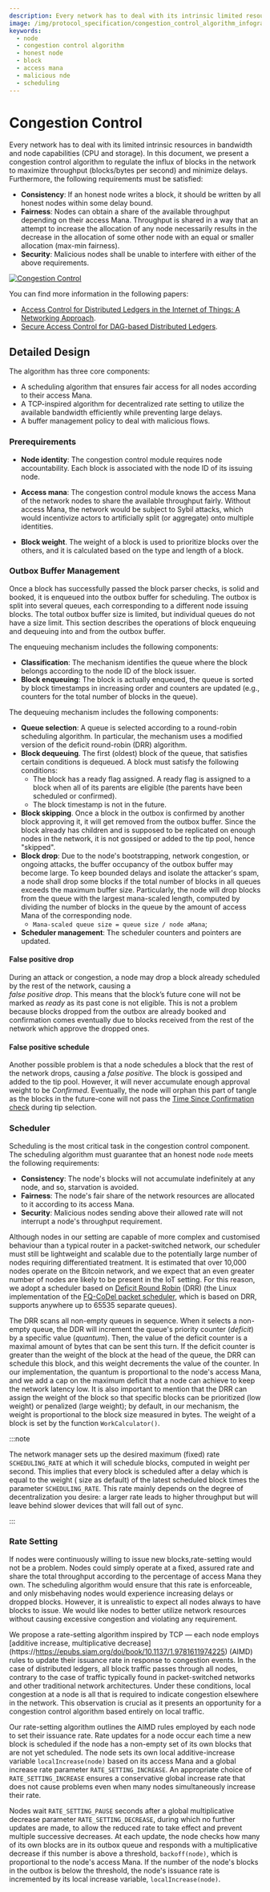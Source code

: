 ```yaml
---
description: Every network has to deal with its intrinsic limited resources. GoShimmer uses congestion control algorithm to regulate the influx of blocks in the network with the goal of maximizing throughput (blocks/bytes per second) and minimizing delays.
image: /img/protocol_specification/congestion_control_algorithm_infographic_new.png
keywords:
  - node
  - congestion control algorithm
  - honest node
  - block
  - access mana
  - malicious nde
  - scheduling
---
```


# Congestion Control

Every network has to deal with its limited intrinsic resources in bandwidth and node capabilities (CPU and
storage). In this document, we present a congestion control algorithm to regulate the influx of blocks in the
network to maximize throughput (blocks/bytes per second) and minimize delays. Furthermore, the
following requirements must be satisfied:

- **Consistency**: If an honest node writes a block, it should be written by all honest nodes within some
  delay bound.
- **Fairness**: Nodes can obtain a share of the available throughput depending on their access Mana. Throughput is
  shared in a way that an attempt to increase the allocation of any node necessarily results in the decrease
  in the allocation of some other node with an equal or smaller allocation (max-min fairness).
- **Security**: Malicious nodes shall be unable to interfere with either of the above requirements.

[![Congestion Control](/img/protocol_specification/congestion_control_algorithm_infographic_new.png)](/img/protocol_specification/congestion_control_algorithm_infographic_new.png)

You can find more information in the following papers:

- [Access Control for Distributed Ledgers in the Internet of Things: A Networking Approach](https://arxiv.org/abs/2005.07778).
- [Secure Access Control for DAG-based Distributed Ledgers](https://arxiv.org/abs/2107.10238).

## Detailed Design

The algorithm has three core components:

- A scheduling algorithm that ensures fair access for all nodes according to their access Mana.
- A TCP-inspired algorithm for decentralized rate setting to utilize the available bandwidth efficiently while
  preventing large delays.
- A buffer management policy to deal with malicious flows.

### Prerequirements

- **Node identity**: The congestion control module requires node accountability. Each block is associated with the node ID of its issuing
  node.

- **Access mana**: The congestion control module knows the access Mana of the network nodes to share the available
  throughput fairly. Without access Mana, the network would be subject to Sybil attacks, which would incentivize actors
  to artificially split (or aggregate) onto multiple identities.

- **Block weight**. The weight of a block is used to prioritize blocks over the others, and it is calculated
  based on the type and length of a block.

### Outbox Buffer Management

Once a block has successfully passed the block parser checks, is solid and booked, it is enqueued into the outbox
buffer for scheduling. The outbox is split into several queues, each corresponding to a different node issuing
blocks. The total outbox buffer size is limited, but individual queues do not have a size limit. This section
describes the operations of block enqueuing and dequeuing into and from the outbox buffer.

The enqueuing mechanism includes the following components:

- **Classification**: The mechanism identifies the queue where the block belongs according to the node ID of
  the block issuer.
- **Block enqueuing**: The block is actually enqueued, the queue is sorted by block timestamps in increasing order
  and counters are updated (e.g., counters for the total number of blocks in the queue).

The dequeuing mechanism includes the following components:

- **Queue selection**: A queue is selected according to a round-robin scheduling algorithm. In particular, the
  mechanism uses a modified version of the deficit round-robin (DRR) algorithm.
- **Block dequeuing**. The first (oldest) block of the queue, that satisfies certain conditions is dequeued. A
  block must satisfy the following conditions:
  - The block has a ready flag assigned. A ready flag is assigned to a block when all of its parents are eligible (the parents have been scheduled or confirmed).
  - The block timestamp is not in the future.
- **Block skipping**. Once a block in the outbox is confirmed by another block approving it, it will get removed from the outbox buffer. Since the block already has children and is supposed to be replicated on enough nodes in the network, it is not gossiped or added to the tip pool, hence "skipped".
- **Block drop**: Due to the node's bootstrapping, network congestion, or ongoing attacks, the buffer occupancy of the outbox buffer may become large. To keep bounded delays and isolate the attacker's spam, a node shall drop some blocks if the total number of blocks in all queues exceeds the maximum buffer size. Particularly, the node will drop blocks from the queue with the largest mana-scaled length, computed by dividing the number of blocks in the queue by the amount of access Mana of the corresponding node.
  - `Mana-scaled queue size = queue size / node aMana`;
- **Scheduler management**: The scheduler counters and pointers are updated.

#### False positive drop

During an attack or congestion, a node may drop a block already scheduled by the rest of the network, causing a  
_false positive drop_. This means that the block’s future cone will not be marked as _ready_ as its past cone is not
eligible. This is not a problem because blocks dropped from the outbox are already booked and confirmation comes
eventually due to blocks received from the rest of the network which approve the dropped ones.

#### False positive schedule

Another possible problem is that a node schedules a block that the rest of the network drops, causing a _false
positive_. The block is gossiped and added to the tip pool. However, it will never accumulate enough approval
weight to be _Confirmed_. Eventually, the node will orphan this part of tangle as the blocks in the future-cone
will not pass the [Time Since Confirmation check](tangle.md#tip-pool-and-time-since-confirmation-check) during tip
selection.

### Scheduler

Scheduling is the most critical task in the congestion control component. The scheduling algorithm must guarantee that
an honest node `node` meets the following requirements:

- **Consistency**: The node's blocks will not accumulate indefinitely at any node, and so, starvation is avoided.
- **Fairness**: The node's fair share of the network resources are allocated to it according to its access Mana.
- **Security**: Malicious nodes sending above their allowed rate will not interrupt a node's throughput requirement.

Although nodes in our setting are capable of more complex and customised behaviour than a typical router in a
packet-switched network, our scheduler must still be lightweight and scalable due to the potentially large number of
nodes requiring differentiated treatment. It is estimated that over 10,000 nodes operate on the Bitcoin network, and
we expect that an even greater number of nodes are likely to be present in the IoT setting. For this reason, we
adopt a scheduler based on [Deficit Round Robin](https://ieeexplore.ieee.org/document/502236) (DRR) (the Linux
implementation of the [FQ-CoDel packet scheduler](https://tools.ietf.org/html/rfc8290), which is based on DRR,
supports anywhere up to 65535 separate queues).

The DRR scans all non-empty queues in sequence. When it selects a non-empty queue, the DDR will increment the queue's
priority counter (_deficit_) by a specific value (_quantum_). Then, the value of the deficit counter is a maximal amount
of bytes that can be sent this turn. If the deficit counter is greater than the weight of the block at the head of the
queue, the DRR can schedule this block, and this weight decrements the value of the counter. In our implementation,
the quantum is proportional to the node's access Mana, and we add a cap on the maximum deficit that a node can achieve
to keep the network latency low. It is also important to mention that the DRR can assign the weight of the block so
that specific blocks can be prioritized (low weight) or penalized (large weight); by default, in our mechanism, the
weight is proportional to the block size measured in bytes. The weight of a block is set by the
function `WorkCalculator()`.

:::note

The network manager sets up the desired maximum (fixed) rate `SCHEDULING_RATE` at which it will schedule blocks,
computed in weight per second. This implies that every block is scheduled after a delay which is equal to the weight (
size as default) of the latest scheduled block times the parameter
`SCHEDULING_RATE`. This rate mainly depends on the degree of decentralization you desire: a larger rate leads to
higher throughput but will leave behind slower devices that will fall out of sync.

:::

### Rate Setting

If nodes were continuously willing to issue new blocks,rate-setting would not be a problem. Nodes could simply operate
at a fixed, assured rate and share the total throughput according to the percentage of access Mana they own. The
scheduling algorithm would ensure that this rate is enforceable, and only misbehaving nodes would experience increasing
delays or dropped blocks. However, it is unrealistic to expect all nodes always to have blocks to issue. We would
like nodes to better utilize network resources without causing excessive congestion and violating any requirement.

We propose a rate-setting algorithm inspired by TCP — each node employs [additive increase, multiplicative decrease]
(https://https://epubs.siam.org/doi/book/10.1137/1.9781611974225) (AIMD) rules to update their issuance rate in response
to congestion events. In the case of distributed ledgers, all block traffic passes through all nodes, contrary to the
case of traffic typically found in packet-switched networks and other traditional network architectures. Under these
conditions, local congestion at a node is all that is required to indicate congestion elsewhere in the network. This
observation is crucial as it presents an opportunity for a congestion control algorithm based entirely on local traffic.

Our rate-setting algorithm outlines the AIMD rules employed by each node to set their issuance rate. Rate updates for a
node occur each time a new block is scheduled if the node has a non-empty set of its own blocks that are not yet
scheduled. The node sets its own local additive-increase variable `localIncrease(node)` based on its access Mana and a
global increase rate parameter `RATE_SETTING_INCREASE`. An appropriate choice of
`RATE_SETTING_INCREASE` ensures a conservative global increase rate that does not cause problems even when many nodes
simultaneously increase their rate.

Nodes wait `RATE_SETTING_PAUSE` seconds after a global multiplicative decrease parameter `RATE_SETTING_DECREASE`, during
which no further updates are made, to allow the reduced rate to take effect and prevent multiple successive decreases.
At each update, the node checks how many of its own blocks are in its outbox queue and responds with a multiplicative
decrease if this number is above a threshold,
`backoff(node)`, which is proportional to the node's access Mana. If the number of the node's blocks in the outbox is
below the threshold, the node's issuance rate is incremented by its local increase variable, `localIncrease(node)`.
